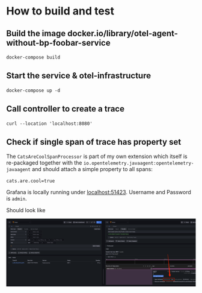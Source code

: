 # How to build and test

## Build the image docker.io/library/otel-agent-without-bp-foobar-service

```shell
docker-compose build
```

## Start the service & otel-infrastructure

```shell
docker-compose up -d
```

## Call controller to create a trace

```shell
curl --location 'localhost:8080'
```

## Check if single span of trace has property set

The `CatsAreCoolSpanProcessor` is part of my own extension which itself is re-packaged together with the
`io.opentelemetry.javaagent:opentelemetry-javaagent` and should attach a simple property to all spans: 

```
cats.are.cool=true
```

Grafana is locally running under [localhost:51423](http://localhost:51423/explore?schemaVersion=1&panes=%7B%22usy%22:%7B%22datasource%22:%22tempo%22,%22queries%22:%5B%7B%22refId%22:%22A%22,%22datasource%22:%7B%22type%22:%22tempo%22,%22uid%22:%22tempo%22%7D,%22queryType%22:%22traceqlSearch%22,%22limit%22:20,%22tableType%22:%22traces%22,%22filters%22:%5B%7B%22id%22:%2290a99db0%22,%22operator%22:%22%3D%22,%22scope%22:%22span%22%7D%5D%7D%5D,%22range%22:%7B%22from%22:%22now-1h%22,%22to%22:%22now%22%7D%7D,%22olv%22:%7B%22datasource%22:%22tempo%22,%22queries%22:%5B%7B%22query%22:%22bc99c26db25f3aa9d1f7c6e3bd742b4a%22,%22queryType%22:%22traceql%22,%22refId%22:%22A%22,%22limit%22:20,%22tableType%22:%22traces%22%7D%5D,%22range%22:%7B%22from%22:%221731596600436%22,%22to%22:%221731600200436%22%7D%7D%7D&orgId=1). Username and Password is `admin`. 

Should look like 

![screenshot showing tempo with span that has the attached attribute](docs/screenshot_grafana_tempo.png)

